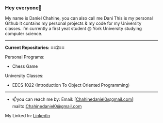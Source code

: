 ### Hey everyone👋
My name is Daniel Chahine, you can also call me Dani 
This is my personal Github
It contains my personal projects & my code for my University classes.
I’m currently a first yeat student @ York University studying computer science.


---
**Current Repositories: ==2==**

Personal Programs:
- Chess Game

University Classes: 
- EECS 1022 (Introduction To Object Oriented Programming)
---


- 📫you can reach me by:
Email: [Chahinedaniel0@gmail.com] mailto:Chahinedaniel0@gmail.com

My Linked In: [LinkedIn](https://www.linkedin.com/in/daniel-chahine-68355820a/)

<!---
DanielChahine0/DanielChahine0 is a ✨ special ✨ repository because its `README.md` (this file) appears on your GitHub profile.
You can click the Preview link to take a look at your changes.
--->
